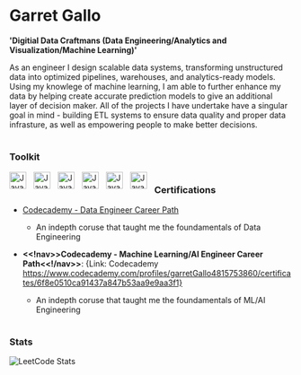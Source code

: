 # Garret Gallo

**'Digitial Data Craftmans (Data Engineering/Analytics and Visualization/Machine Learning)'**

As an engineer I design scalable data systems, transforming unstructured data 
into optimized pipelines, warehouses, and analytics-ready models. Using my knowlege
of machine learning, I am able to further enhance my data by helping create accurate
prediction models to give an additional layer of decision maker. All of the projects I
have undertake have a singular goal in mind - building ETL systems to ensure data quality
and proper data infrasture, as well as empowering people to make better decisions.

#

### Toolkit

<img align='left' alt='Java' width='30px' style='padding-right:10px;' src="https://cdn.jsdelivr.net/gh/devicons/devicon@latest/icons/python/python-original-wordmark.svg" />
<img align='left' alt='Java' width='30px' style='padding-right:10px;' src="https://cdn.jsdelivr.net/gh/devicons/devicon@latest/icons/mysql/mysql-original-wordmark.svg" />
<img align='left' alt='Java' width='30px' style='padding-right:10px;' src="https://cdn.jsdelivr.net/gh/devicons/devicon@latest/icons/git/git-original.svg" />
<img align='left' alt='Java' width='30px' style='padding-right:10px;' src="https://cdn.jsdelivr.net/gh/devicons/devicon@latest/icons/github/github-original.svg" />
<img align='left' alt='Java' width='30px' style='padding-right:10px;' src="https://cdn.jsdelivr.net/gh/devicons/devicon@latest/icons/pandas/pandas-original-wordmark.svg" />
<img align='left' alt='Java' width='30px' style='padding-right:10px;' src="https://cdn.jsdelivr.net/gh/devicons/devicon@latest/icons/vscode/vscode-original.svg" />

#

### Certifications
*   [Codecademy - Data Engineer Career Path](https://www.codecademy.com/profiles/garretGallo4815753860/certificates/a0ea6712a909402896de2c6772445311)
    *   An indepth coruse that taught me the foundamentals of Data Engineering

*   **<<!nav>>Codecademy - Machine Learning/AI Engineer Career Path<<!/nav>>**: {Link: Codecademy https://www.codecademy.com/profiles/garretGallo4815753860/certificates/6f8e0510ca91437a847b53aa9e9aa3f1}
    *   An indepth coruse that taught me the foundamentals of ML/AI Engineering

#

### Stats
![LeetCode Stats](https://leetcard.jacoblin.cool/GGcode9?theme=light&font=Bungee%20Inline)

